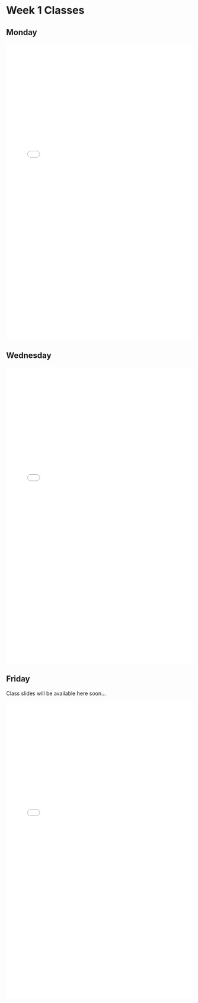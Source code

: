 # Week 1 Classes

## Monday

<iframe src="../../Class02A.pdf" width="100%" height="800px" frameBorder="0"> </iframe>

## Wednesday

<iframe src="../../Class02B.pdf" width="100%" height="800px" frameBorder="0"> </iframe>

## Friday

Class slides will be available here soon...

<iframe src="../../Class02C.pdf" width="100%" height="800px" frameBorder="0"> </iframe>